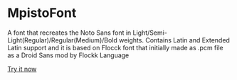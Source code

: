 # MpistoFont
A font that recreates the Noto Sans font in Light/Semi-Light(Regular)/Regular(Medium)/Bold weights. Contains Latin and Extended Latin support and it is based on Flocck font that initially made as .pcm file as a Droid Sans mod by Flockk Language

[Try it now](https://awikia.github.io/MpistoFont/Test.html)
